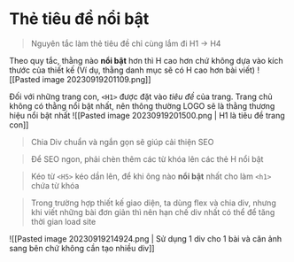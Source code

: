 # Thẻ tiêu đề nổi bật
> Nguyên tắc làm thẻ tiêu đề chỉ cùng lắm đi H1 -> H4

Theo quy tắc, thằng nào **nổi bật** hơn thì H cao hơn chứ không dựa vào kích thước của thiết kế (Ví dụ, thằng danh mục sẽ có H cao hơn bài viết)
![[Pasted image 20230919201109.png]]


Đối với những trang con, `<H1>` được đặt vào *tiêu đề* của trang. Trang chủ không có thằng nổi bật nhất, nên thông thường LOGO sẽ là thằng thương hiệu nổi bật nhất
![[Pasted image 20230919201500.png | H1 là tiêu đề trang con]]

> Chia Div chuẩn và ngắn gọn sẽ giúp cải thiện SEO

> Để SEO ngon, phải chèn thêm các từ khóa lên các thẻ H nổi bật

> Kéo từ `<H5>` kéo dần lên, để khi ông nào **nổi bật** nhất cho làm `<h1>` chứa từ khóa

> Trong trường hợp thiết kế giao diện, ta dùng flex và chia div, nhưng khi viết những bài đơn giản thì nên hạn chế div nhất có thể để tăng thời gian load site

![[Pasted image 20230919214924.png | Sử dụng 1 div cho 1 bài và căn ảnh sang bên chứ không cần tạo nhiều div]]
